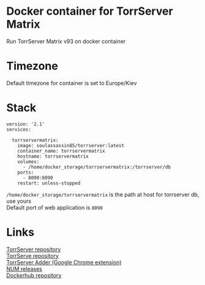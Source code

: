# Docker container for TorrServer Matrix
Run TorrServer Matrix v93 on docker container

# Timezone
Default timezone for container is set to Europe/Kiev

# Stack
```
version: '2.1'
services:

  torrservermatrix:
    image: soulassassin85/torrserver:latest
    container_name: torrservermatrix
    hostname: torrservermatrix
    volumes:
      - /home/docker_storage/torrservermatrix:/torrserver/db
    ports:
      - 8090:8090
    restart: unless-stopped
```
```/home/docker_storage/torrservermatrix``` is the path at host for torrserver db, use yours<br>Default port of web application is ```8090```

# Links
[TorrServer repository](https://github.com/YouROK/TorrServer)<br>
[TorrServe repository](https://github.com/YouROK/TorrServe)<br>
[TorrServer Adder (Google Chrome extension)](https://chrome.google.com/webstore/detail/torrserver-adder/ihphookhabmjbgccflngglmidjloeefg)<br>
[NUM releases](https://github.com/YouROK/releases/releases)<br>
[Dockerhub repository](https://hub.docker.com/r/soulassassin85/torrserver)
